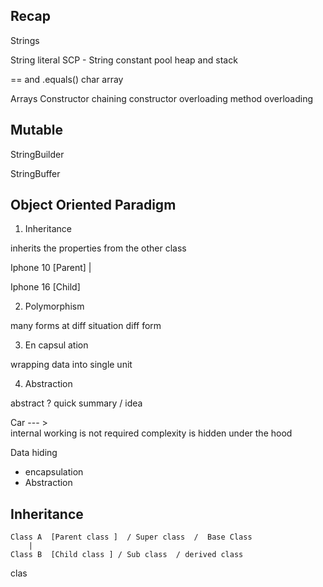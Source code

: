 ## Recap 

Strings 

String literal 
SCP - String constant pool 
heap and stack 

== and .equals()
char array 


Arrays 
Constructor chaining 
constructor overloading 
method overloading 




## Mutable 

StringBuilder 

StringBuffer


## Object Oriented Paradigm


1. Inheritance

inherits the properties from the other class


Iphone 10  [Parent]
    |

Iphone 16  [Child]

2. Polymorphism

many forms 
at diff situation diff form 



3. En capsul ation

wrapping data into single unit 





4. Abstraction 

abstract ? quick summary / idea 


Car --- >  
internal working is not required 
complexity is hidden under the hood 






Data hiding 
  - encapsulation 
  - Abstraction 




## Inheritance 


    Class A  [Parent class ]  / Super class  /  Base Class 
        |
    Class B  [Child class ] / Sub class  / derived class 


clas 













































